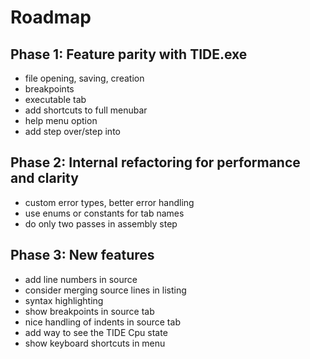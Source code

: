 # Roadmap

## Phase 1: Feature parity with TIDE.exe

- file opening, saving, creation
- breakpoints
- executable tab
- add shortcuts to full menubar
- help menu option
- add step over/step into

## Phase 2: Internal refactoring for performance and clarity

- custom error types, better error handling
- use enums or constants for tab names
- do only two passes in assembly step

## Phase 3: New features

- add line numbers in source 
- consider merging source lines in listing
- syntax highlighting
- show breakpoints in source tab
- nice handling of indents in source tab
- add way to see the TIDE Cpu state
- show keyboard shortcuts in menu
